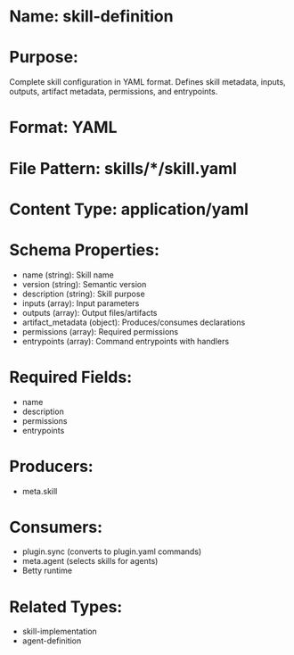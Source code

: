 # Name: skill-definition

# Purpose:
Complete skill configuration in YAML format. Defines skill metadata, inputs, outputs, artifact metadata, permissions, and entrypoints.

# Format: YAML

# File Pattern: skills/*/skill.yaml

# Content Type: application/yaml

# Schema Properties:
- name (string): Skill name
- version (string): Semantic version
- description (string): Skill purpose
- inputs (array): Input parameters
- outputs (array): Output files/artifacts
- artifact_metadata (object): Produces/consumes declarations
- permissions (array): Required permissions
- entrypoints (array): Command entrypoints with handlers

# Required Fields:
- name
- description
- permissions
- entrypoints

# Producers:
- meta.skill

# Consumers:
- plugin.sync (converts to plugin.yaml commands)
- meta.agent (selects skills for agents)
- Betty runtime

# Related Types:
- skill-implementation
- agent-definition
